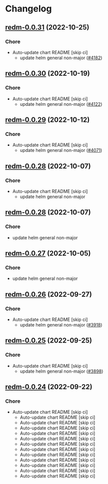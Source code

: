 # Changelog



## [redm-0.0.31](https://github.com/truecharts/charts/compare/redmine-3.0.58...redm-0.0.31) (2022-10-25)

### Chore

- Auto-update chart README [skip ci]
  - update helm general non-major ([#4182](https://github.com/truecharts/charts/issues/4182))




## [redm-0.0.30](https://github.com/truecharts/charts/compare/redm-0.0.29...redm-0.0.30) (2022-10-19)

### Chore

- Auto-update chart README [skip ci]
  - update helm general non-major ([#4122](https://github.com/truecharts/charts/issues/4122))




## [redm-0.0.29](https://github.com/truecharts/charts/compare/redm-0.0.28...redm-0.0.29) (2022-10-12)

### Chore

- Auto-update chart README [skip ci]
  - update helm general non-major ([#4071](https://github.com/truecharts/charts/issues/4071))




## [redm-0.0.28](https://github.com/truecharts/charts/compare/redmine-3.0.54...redm-0.0.28) (2022-10-07)

### Chore

- Auto-update chart README [skip ci]
  - update helm general non-major




## [redm-0.0.28](https://github.com/truecharts/charts/compare/redmine-3.0.54...redm-0.0.28) (2022-10-07)

### Chore

- update helm general non-major




## [redm-0.0.27](https://github.com/truecharts/charts/compare/redmine-3.0.52...redm-0.0.27) (2022-10-05)

### Chore

- update helm general non-major




## [redm-0.0.26](https://github.com/truecharts/charts/compare/redm-0.0.25...redm-0.0.26) (2022-09-27)

### Chore

- Auto-update chart README [skip ci]
  - update helm general non-major ([#3918](https://github.com/truecharts/charts/issues/3918))




## [redm-0.0.25](https://github.com/truecharts/charts/compare/redmine-3.0.48...redm-0.0.25) (2022-09-25)

### Chore

- Auto-update chart README [skip ci]
  - update helm general non-major ([#3898](https://github.com/truecharts/charts/issues/3898))




## [redm-0.0.24](https://github.com/truecharts/charts/compare/redmine-3.0.46...redm-0.0.24) (2022-09-22)

### Chore

- Auto-update chart README [skip ci]
  - Auto-update chart README [skip ci]
  - Auto-update chart README [skip ci]
  - Auto-update chart README [skip ci]
  - Auto-update chart README [skip ci]
  - Auto-update chart README [skip ci]
  - Auto-update chart README [skip ci]
  - Auto-update chart README [skip ci]
  - Auto-update chart README [skip ci]
  - Auto-update chart README [skip ci]
  - Auto-update chart README [skip ci]
  - Auto-update chart README [skip ci]
  - Auto-update chart README [skip ci]
